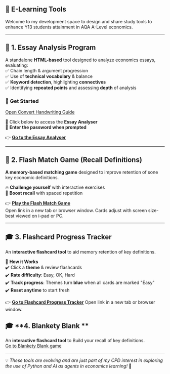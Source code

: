 ## 📌 E-Learning Tools 
Welcome to my development space to design and share study tools to enhance Y13 students attainment in AQA A-Level economics.  

---

## 📝 **1. Essay Analysis Program**  
A standalone **HTML-based** tool designed to analyze economics essays, evaluating:  
✅ Chain length & argument progression  
✅ Use of **technical vocabulary** & balance  
✅ **Keyword detection**, highlighting **connectives**  
✅ Identifying **repeated points** and assessing **depth** of analysis  

### 🚀 **Get Started**  
[Open Convert Handwriting Guide](Handwriting/convert_handwriting.html)

🔹 Click below to access the **Essay Analyser**  
🔹 **Enter the password when prompted**  

👉 **[Go to the Essay Analyser](dsanamycc20plus4.html)**  

---

## 🎯 **2. Flash Match Game** (Recall Definitions)  
**A memory-based matching game** designed to improve retention of sone key economic definitions. 

🔥 **Challenge yourself** with interactive exercises  
🧠 **Boost recall** with spaced repetition  

👉 **[Play the Flash Match Game](matchinggamekl.html)**  
Open link in a new tab or browser window. Cards adjust with screen size- best viewed on i-pad or PC.

---

## 🎓 **3. Flashcard Progress Tracker**  
An **interactive flashcard tool** to aid memory retention of key definitions.  

📌 **How it Works**  
✔️  Click a **theme** & review flashcards  
✔️ **Rate difficulty**: Easy, OK, Hard  
✔️ **Track progress**: Themes turn **blue** when all cards are marked "Easy"  
✔️ **Reset anytime** to start fresh  

👉 **[Go to Flashcard Progress Tracker](Flashcardprogress8.html)**
Open link in a new tab or browser window.

## 🎓 **4. Blankety Blank **  
An **interactive flashcard tool** to Build your recall of key definitions.  
[Go to Blankety Blank game](blanketyblank.html)

---

💡 *These tools are evolving and are just part of my CPD interest in exploring the use of Python and AI as agents in economics learning!* 🚀  

